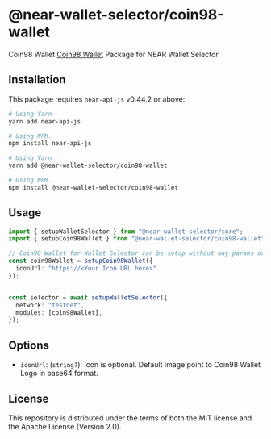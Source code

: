 # @near-wallet-selector/coin98-wallet

Coin98 Wallet [Coin98 Wallet](https://chrome.google.com/webstore/detail/coin98-wallet/aeachknmefphepccionboohckonoeemg) Package for NEAR Wallet Selector

## Installation

This package requires `near-api-js` v0.44.2 or above:

```bash
# Using Yarn
yarn add near-api-js

# Using NPM.
npm install near-api-js
```

```bash
# Using Yarn
yarn add @near-wallet-selector/coin98-wallet

# Using NPM.
npm install @near-wallet-selector/coin98-wallet
```

## Usage

```ts
import { setupWalletSelector } from "@near-wallet-selector/core";
import { setupCoin98Wallet } from "@near-wallet-selector/coin98-wallet";

// Coin98 Wallet for Wallet Selector can be setup without any params or it can take one optional param.
const coin98Wallet = setupCoin98Wallet({
  iconUrl: "https://<Your Icon URL here>"
});


const selector = await setupWalletSelector({
  network: "testnet",
  modules: [coin98Wallet],
});
```

## Options

- `iconUrl`: (`string?`): Icon is optional. Default image point to Coin98 Wallet Logo in base64 format.

## License

This repository is distributed under the terms of both the MIT license and the Apache License (Version 2.0).
